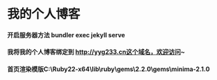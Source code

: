 # 我的个人博客
#### 开启服务器方法 bundler exec jekyll serve
#### 我将我的个人博客绑定到 http://yyg233.cn这个域名，欢迎访问~

#### 首页渲染模版C:\Ruby22-x64\lib\ruby\gems\2.2.0\gems\minima-2.1.0
